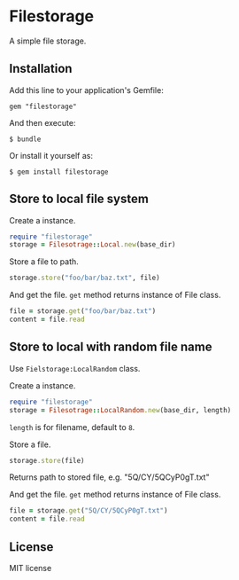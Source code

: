 # Filestorage

A simple file storage.

## Installation

Add this line to your application's Gemfile:

    gem "filestorage"

And then execute:

    $ bundle

Or install it yourself as:

    $ gem install filestorage

## Store to local file system

Create a instance.

```ruby
require "filestorage"
storage = Filesotrage::Local.new(base_dir)
```

Store a file to path.

```ruby
storage.store("foo/bar/baz.txt", file)
```

And get the file. `get` method returns instance of File class.

```ruby
file = storage.get("foo/bar/baz.txt")
content = file.read
```

## Store to local with random file name

Use `Fielstorage:LocalRandom` class.

Create a instance.

```ruby
require "filestorage"
storage = Filesotrage::LocalRandom.new(base_dir, length)
```

`length` is for filename, default to `8`.

Store a file.

```ruby
storage.store(file)
```

Returns path to stored file, e.g. "5Q/CY/5QCyP0gT.txt"

And get the file. `get` method returns instance of File class.

```ruby
file = storage.get("5Q/CY/5QCyP0gT.txt")
content = file.read
```

## License

MIT license
